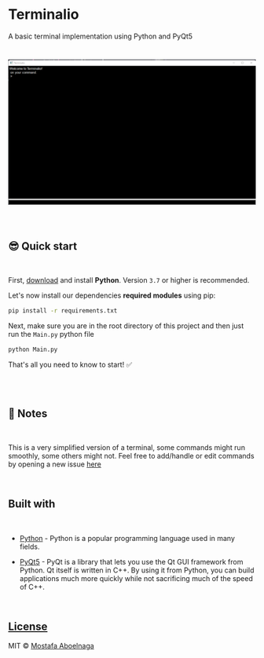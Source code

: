 # Terminalio
 A basic terminal implementation using Python and PyQt5

# ![Terminalio](https://github.com/mostafa-aboelnaga/Terminalio/blob/main/Demo/TerminalioDemo.png?raw=true)

<br>

## 😎 **Quick start**

<br>

First, [download](https://www.python.org/downloads/) and install **Python**. Version `3.7` or higher is recommended.


Let's now install our dependencies **required modules** using pip:

```bash
pip install -r requirements.txt
```

Next, make sure you are in the root directory of this project and then just run the `Main.py` python file

```bash
python Main.py
```

That's all you need to know to start! ✅


<br>
<br>
  
## 🐣 **Notes**

<br>

This is a very simplified version of a terminal, some commands might run smoothly, some others might not.
Feel free to add/handle or edit commands by opening a new issue [here](https://github.com/mostafa-aboelnaga/Terminalio/issues/new/)

<br>

##  **Built with**

<br>


- [Python](https://www.w3schools.com/python/python_reference.asp) - Python is a popular programming language used in many fields.

- [PyQt5](https://build-system.fman.io/pyqt5-tutorial) - PyQt is a library that lets you use the Qt GUI framework from Python. Qt itself is written in C++. By using it from Python, you can build applications much more quickly while not sacrificing much of the speed of C++.


<br>


## [License](https://github.com/mostafa-aboelnaga/Terminalio/blob/main/LICENSE)

MIT © [Mostafa Aboelnaga](https://github.com/mostafa-aboelnaga/)



